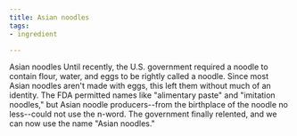 ```yaml
---
title: Asian noodles
tags:
- ingredient

---
```

Asian noodles Until recently, the U.S. government required a noodle to contain flour, water, and eggs to be rightly called a noodle. Since most Asian noodles aren't made with eggs, this left them without much of an identity. The FDA permitted names like "alimentary paste" and "imitation noodles," but Asian noodle producers--from the birthplace of the noodle no less--could not use the n-word. The government finally relented, and we can now use the name "Asian noodles."
